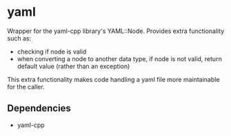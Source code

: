 # yaml
Wrapper for the yaml-cpp library's YAML::Node. Provides extra functionality such as:

- checking if node is valid
- when converting a node to another data type, if node is not valid, return default value (rather than an exception)

This extra functionality makes code handling a yaml file more maintainable for the caller.

## Dependencies
- yaml-cpp